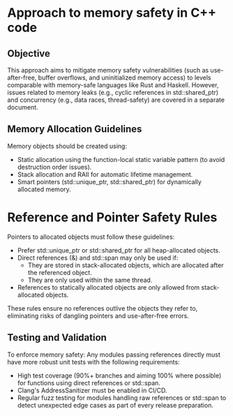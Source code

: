 # Approach to memory safety in C++ code

## Objective

This approach aims to mitigate memory safety vulnerabilities (such as use-after-free, buffer overflows, and uninitialized memory access) to levels comparable with memory-safe languages like Rust and Haskell. However, issues related to memory leaks (e.g., cyclic references in std::shared_ptr) and concurrency (e.g., data races, thread-safety) are covered in a separate document.

## Memory Allocation Guidelines

Memory objects should be created using:
- Static allocation using the function-local static variable pattern (to avoid destruction order issues).
- Stack allocation and RAII for automatic lifetime management.
- Smart pointers (std::unique_ptr, std::shared_ptr) for dynamically allocated memory.

# Reference and Pointer Safety Rules

Pointers to allocated objects must follow these guidelines:
- Prefer std::unique_ptr or std::shared_ptr for all heap-allocated objects.
- Direct references (&) and std::span may only be used if:
  - They are stored in stack-allocated objects, which are allocated after the referenced object.
  - They are only used within the same thread.
- References to statically allocated objects are only allowed from stack-allocated objects.

These rules ensure no references outlive the objects they refer to, eliminating risks of dangling pointers and use-after-free errors.

## Testing and Validation

To enforce memory safety:
Any modules passing references directly must have more robust unit tests with the following requirements:
- High test coverage (90%+ branches and aiming 100% where possible) for functions using direct references or std::span.
- Clang's AddressSanitizer must be enabled in CI/CD.
- Regular fuzz testing for modules handling raw references or std::span to detect unexpected edge cases as part of every release preparation.
